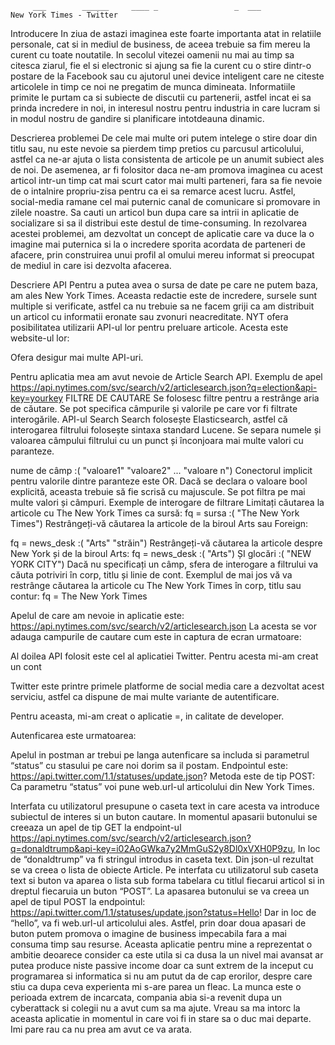          ___        ______     ____ _                 _  ___  
    New York Times - Twitter

Introducere
In ziua de astazi imaginea este foarte importanta atat in relatiile personale, cat si in mediul de business, de aceea trebuie sa fim mereu la curent cu toate noutatile. In secolul vitezei oamenii nu mai au timp sa citesca ziarul, fie el si electronic si ajung sa fie la curent cu o stire dintr-o postare de la Facebook sau cu ajutorul unei device inteligent care ne citeste articolele in timp ce noi ne pregatim de munca dimineata. Informatiile primite le purtam ca si subiecte de discutii cu partenerii, astfel incat ei sa prinda incredere in noi, in interesul nostru pentru industria in care lucram si in modul nostru de gandire si planificare intotdeauna dinamic.

Descrierea problemei
De cele mai multe ori putem intelege o stire doar din titlu sau, nu este nevoie sa pierdem timp pretios cu parcusul articolului, astfel ca ne-ar ajuta o lista consistenta de articole pe un anumit subiect ales de noi. De asemenea, ar fi folositor daca ne-am promova imaginea cu acest articol intr-un timp cat mai scurt cator mai multi parteneri, fara sa fie nevoie de o intalnire propriu-zisa pentru ca ei sa remarce acest lucru. Astfel, social-media ramane cel mai puternic canal de comunicare si promovare in zilele noastre. Sa cauti un articol bun dupa care sa intrii in aplicatie de socializare si sa il distribui este destul de time-consuming. 
In rezolvarea acestei problemei, am dezvoltat un concept de aplicatie care va duce la o imagine mai puternica si la o incredere sporita acordata de parteneri de afacere, prin construirea unui profil al omului mereu informat si preocupat de mediul in care isi dezvolta afacerea.

Descriere API
Pentru a putea avea o sursa de date pe care ne putem baza, am ales New York Times. Aceasta redactie este de incredere, sursele sunt multiple si verificate, astfel ca nu trebuie sa ne facem griji ca am distribuit un articol cu informatii eronate sau zvonuri neacreditate. NYT ofera posibilitatea utilizarii API-ul lor pentru preluare articole.
Acesta este website-ul lor:
 
Ofera desigur mai multe API-uri.
 
Pentru aplicatia mea am avut nevoie de Article Search API.
Exemplu de apel
https://api.nytimes.com/svc/search/v2/articlesearch.json?q=election&api-key=yourkey
FILTRE DE CAUTARE
Se folosesc filtre pentru a restrânge aria de căutare. Se pot specifica câmpurile și valorile pe care vor fi filtrate interogările. API-ul Search Search folosește Elasticsearch, astfel că interogarea filtrului folosește sintaxa standard Lucene. Se separa numele și valoarea câmpului filtrului cu un punct și înconjoara mai multe valori cu paranteze.

nume de câmp :( "valoare1" "valoare2" ... "valoare n")
Conectorul implicit pentru valorile dintre paranteze este OR. Dacă se declara o valoare bool explicită, aceasta trebuie să fie scrisă cu majuscule. Se pot filtra pe mai multe valori și câmpuri.
Exemple de interogare de filtrare
Limitați căutarea la articole cu The New York Times ca sursă:
fq = sursa :( "The New York Times")
Restrângeți-vă căutarea la articole de la biroul Arts sau Foreign:

fq = news_desk :( "Arts" "străin")
Restrângeți-vă căutarea la articole despre New York și de la biroul Arts:
fq = news_desk :( "Arts") ȘI glocări :( "NEW YORK CITY")
Dacă nu specificați un câmp, sfera de interogare a filtrului va căuta potriviri în corp, titlu și linie de cont. Exemplul de mai jos vă va restrânge căutarea la articole cu The New York Times în corp, titlu sau contur:
fq = The New York Times

Apelul de care am nevoie in aplicatie este:
https://api.nytimes.com/svc/search/v2/articlesearch.json
La acesta se vor adauga campurile de cautare cum este in captura de ecran urmatoare: 


Al doilea API folosit este cel al aplicatiei Twitter.
Pentru acesta mi-am creat un cont
 
Twitter este printre primele platforme de social media care a dezvoltat acest serviciu, astfel ca dispune de mai multe variante de autentificare.
 
Pentru aceasta, mi-am creat o aplicatie =, in calitate de developer.
 
Autenficarea este urmatoarea:
 
Apelul in postman ar trebui pe langa autenficare sa includa si parametrul “status” cu stasului pe care noi dorim sa il postam.
Endpointul este:
https://api.twitter.com/1.1/statuses/update.json?
Metoda este de tip POST:
Ca parametru “status” voi pune web.url-ul articolului din New York Times.
 



Interfata cu utilizatorul presupune o caseta text in care acesta va introduce subiectul de interes si un buton cautare.
In momentul apasarii butonului se creeaza un apel de tip GET la endpoint-ul https://api.nytimes.com/svc/search/v2/articlesearch.json?q=donaldtrump&api-key=i02AoGWka7y2MmGuS2y8Dl0xVXH0P9zu, In loc de “donaldtrump” va fi stringul introdus in caseta text. 
Din json-ul rezultat se va creea o lista de obiecte Article. Pe interfata cu utilizatorul sub caseta text si buton va aparea o lista sub forma tabelara cu titlul fiecarui articol si in dreptul fiecaruia un buton “POST”.
La apasarea butonului se va creea un apel de tipul POST la endpointul: https://api.twitter.com/1.1/statuses/update.json?status=Hello!
Dar in loc de “hello”, va fi web.url-ul articolului ales.
Astfel, prin doar doua apasari de buton putem promova o imagine de business impecabila fara a mai consuma timp sau resurse. 
Aceasta aplicatie pentru mine a reprezentat o ambitie deoarece consider ca este utila si ca dusa la un nivel mai avansat ar putea produce niste passive income doar ca sunt extrem de la inceput cu programarea si informatica si nu am putut da de cap erorilor, despre care stiu ca dupa ceva experienta mi s-are parea un fleac. La munca este o perioada extrem de incarcata, compania abia si-a revenit dupa un cyberattack si colegii nu a avut cum sa ma ajute. Vreau sa ma intorc la aceasta aplicatie in momentul in care voi fi in stare sa o duc mai departe. Imi pare rau ca nu prea am avut ce va arata.
